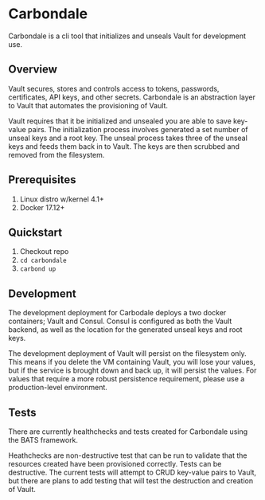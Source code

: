 # Carbondale
Carbondale is a cli tool that initializes and unseals Vault for development use.

## Overview
Vault secures, stores and controls access to tokens, passwords, certificates, 
API keys, and other secrets. Carbondale is an abstraction layer to Vault that
automates the provisioning of Vault.

Vault requires that it be initialized and unsealed you are able to save key-value
pairs. The initialization process involves generated a set number of
unseal keys and a root key. The unseal process takes three of the unseal keys 
and feeds them back in to Vault. The keys are then scrubbed and removed from 
the filesystem.

## Prerequisites
1. Linux distro w/kernel 4.1+
2. Docker 17.12+

## Quickstart
1. Checkout repo
2. `cd carbondale`
3. `carbond up`

## Development
The development deployment for Carbodale deploys a two docker containers; Vault
and Consul. Consul is configured as both the Vault backend, as well as the 
location for the generated unseal keys and root keys.

The development deployment of Vault will persist on the filesystem only. This 
means if you delete the VM containing Vault, you will lose your values, but 
if the service is brought down and back up, it will persist the values. For
values that require a more robust persistence requirement, please use a 
production-level environment.

## Tests
There are currently healthchecks and tests created for Carbondale using the
BATS framework.

Heathchecks are non-destructive test that can be run to validate that the 
resources created have been provisioned correctly. Tests can be destructive.
The current tests will attempt to CRUD key-value pairs to Vault, but there
are plans to add testing that will test the destruction and creation of Vault.
